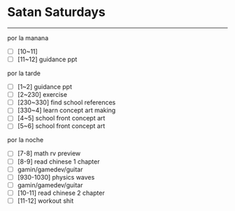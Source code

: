 # Satan Saturdays
---
por la manana
- [ ] [10~11] 
- [ ] [11~12] guidance ppt

por la tarde
- [ ] [1~2] guidance ppt
- [ ] [2~230] exercise
- [ ] [230~330] find school references
- [ ] [330~4] learn concept art making
- [ ] [4~5] school front concept art
- [ ] [5~6] school front concept art

por la noche
- [ ] [7-8] math rv preview
- [ ] [8-9] read chinese 1 chapter
- [ ] gamin/gamedev/guitar
- [ ] [930-1030] physics waves
- [ ] gamin/gamedev/guitar
- [ ] [10-11] read chinese 2 chapter
- [ ] [11-12] workout shit